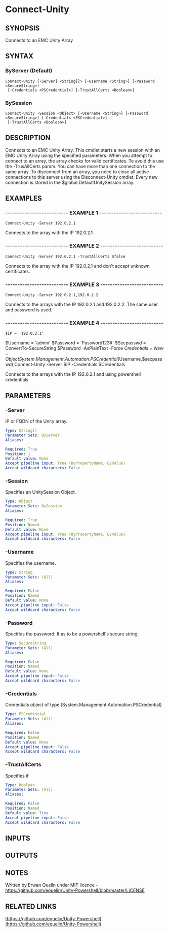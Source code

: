 # Connect-Unity

## SYNOPSIS
Connects to an EMC Unity Array

## SYNTAX

### ByServer (Default)
```
Connect-Unity [-Server] <String[]> [-Username <String>] [-Password <SecureString>]
 [-Credentials <PSCredential>] [-TrustAllCerts <Boolean>]
```

### BySession
```
Connect-Unity -Session <Object> [-Username <String>] [-Password <SecureString>] [-Credentials <PSCredential>]
 [-TrustAllCerts <Boolean>]
```

## DESCRIPTION
Connects to an EMC Unity Array.
This cmdlet starts a new session with an EMC Unity Array using the specified parameters.
When you attempt to connect to an array, the array checks for valid certificates.
To avoid this use the -TrusAllCerts param.
You can have more than one connection to the same array.
To disconnect from an array, you need to close all active connections to this server using the Disconnect-Unity cmdlet.
Every new connection is stored in the $global:DefaultUnitySession array.

## EXAMPLES

### -------------------------- EXAMPLE 1 --------------------------
```
Connect-Unity -Server 192.0.2.1
```

Connects to the array with the IP 192.0.2.1

### -------------------------- EXAMPLE 2 --------------------------
```
Connect-Unity -Server 192.0.2.1 -TrustAllCerts $false
```

Connects to the array with the IP 192.0.2.1 and don't accept unknown certificates.

### -------------------------- EXAMPLE 3 --------------------------
```
Connect-Unity -Server 192.0.2.1,192.0.2.2
```

Connects to the arrays with the IP 192.0.2.1 and 192.0.2.2.
The same user and password is used.

### -------------------------- EXAMPLE 4 --------------------------
```
$IP = '192.0.2.1'
```

$Username = 'admin'
$Password = 'Password123#'
$Secpasswd = ConvertTo-SecureString $Password -AsPlainText -Force
$Credentials = New-Object System.Management.Automation.PSCredential($Username,$secpasswd)
Connect-Unity -Server $IP -Credentials $Credentials

Connects to the arrays with the IP 192.0.2.1 and using powershell credentials

## PARAMETERS

### -Server
IP or FQDN of the Unity array.

```yaml
Type: String[]
Parameter Sets: ByServer
Aliases: 

Required: True
Position: 1
Default value: None
Accept pipeline input: True (ByPropertyName, ByValue)
Accept wildcard characters: False
```

### -Session
Specifies an UnitySession Object.

```yaml
Type: Object
Parameter Sets: BySession
Aliases: 

Required: True
Position: Named
Default value: None
Accept pipeline input: True (ByPropertyName, ByValue)
Accept wildcard characters: False
```

### -Username
Specifies the username.

```yaml
Type: String
Parameter Sets: (All)
Aliases: 

Required: False
Position: Named
Default value: None
Accept pipeline input: False
Accept wildcard characters: False
```

### -Password
Specifies the password.
It as to be a powershell's secure string.

```yaml
Type: SecureString
Parameter Sets: (All)
Aliases: 

Required: False
Position: Named
Default value: None
Accept pipeline input: False
Accept wildcard characters: False
```

### -Credentials
Credentials object of type \[System.Management.Automation.PSCredential\]

```yaml
Type: PSCredential
Parameter Sets: (All)
Aliases: 

Required: False
Position: Named
Default value: None
Accept pipeline input: False
Accept wildcard characters: False
```

### -TrustAllCerts
Specifies if

```yaml
Type: Boolean
Parameter Sets: (All)
Aliases: 

Required: False
Position: Named
Default value: True
Accept pipeline input: False
Accept wildcard characters: False
```

## INPUTS

## OUTPUTS

## NOTES
Written by Erwan Quelin under MIT licence - https://github.com/equelin/Unity-Powershell/blob/master/LICENSE

## RELATED LINKS

[https://github.com/equelin/Unity-Powershell](https://github.com/equelin/Unity-Powershell)

